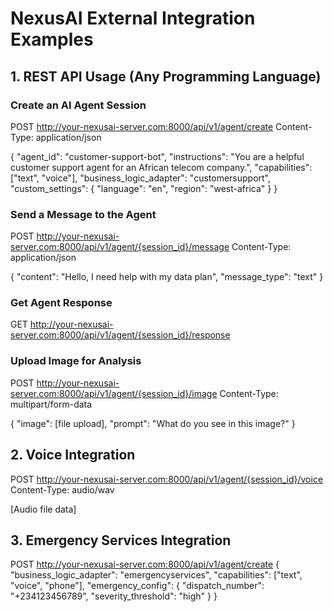 # NexusAI External Integration Examples

## 1. REST API Usage (Any Programming Language)

### Create an AI Agent Session
POST http://your-nexusai-server.com:8000/api/v1/agent/create
Content-Type: application/json

{
    "agent_id": "customer-support-bot",
    "instructions": "You are a helpful customer support agent for an African telecom company.",
    "capabilities": ["text", "voice"],
    "business_logic_adapter": "customersupport",
    "custom_settings": {
        "language": "en",
        "region": "west-africa"
    }
}

### Send a Message to the Agent
POST http://your-nexusai-server.com:8000/api/v1/agent/{session_id}/message
Content-Type: application/json

{
    "content": "Hello, I need help with my data plan",
    "message_type": "text"
}

### Get Agent Response
GET http://your-nexusai-server.com:8000/api/v1/agent/{session_id}/response

### Upload Image for Analysis
POST http://your-nexusai-server.com:8000/api/v1/agent/{session_id}/image
Content-Type: multipart/form-data

{
    "image": [file upload],
    "prompt": "What do you see in this image?"
}

## 2. Voice Integration
POST http://your-nexusai-server.com:8000/api/v1/agent/{session_id}/voice
Content-Type: audio/wav

[Audio file data]

## 3. Emergency Services Integration
POST http://your-nexusai-server.com:8000/api/v1/agent/create
{
    "business_logic_adapter": "emergencyservices",
    "capabilities": ["text", "voice", "phone"],
    "emergency_config": {
        "dispatch_number": "+234123456789",
        "severity_threshold": "high"
    }
}
